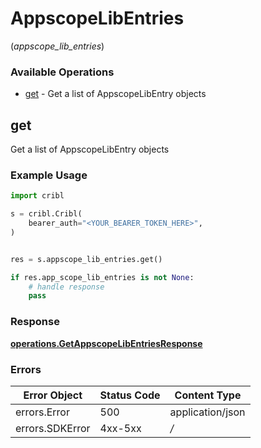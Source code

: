 # AppscopeLibEntries
(*appscope_lib_entries*)

### Available Operations

* [get](#get) - Get a list of AppscopeLibEntry objects

## get

Get a list of AppscopeLibEntry objects

### Example Usage

```python
import cribl

s = cribl.Cribl(
    bearer_auth="<YOUR_BEARER_TOKEN_HERE>",
)


res = s.appscope_lib_entries.get()

if res.app_scope_lib_entries is not None:
    # handle response
    pass

```


### Response

**[operations.GetAppscopeLibEntriesResponse](../../models/operations/getappscopelibentriesresponse.md)**
### Errors

| Error Object     | Status Code      | Content Type     |
| ---------------- | ---------------- | ---------------- |
| errors.Error     | 500              | application/json |
| errors.SDKError  | 4xx-5xx          | */*              |
